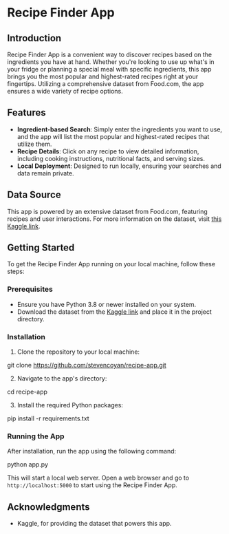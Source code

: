 # Recipe Finder App

## Introduction
Recipe Finder App is a convenient way to discover recipes based on the ingredients you have at hand. Whether you're looking to use up what's in your fridge or planning a special meal with specific ingredients, this app brings you the most popular and highest-rated recipes right at your fingertips. Utilizing a comprehensive dataset from Food.com, the app ensures a wide variety of recipe options.

## Features
- **Ingredient-based Search**: Simply enter the ingredients you want to use, and the app will list the most popular and highest-rated recipes that utilize them.
- **Recipe Details**: Click on any recipe to view detailed information, including cooking instructions, nutritional facts, and serving sizes.
- **Local Deployment**: Designed to run locally, ensuring your searches and data remain private.

## Data Source
This app is powered by an extensive dataset from Food.com, featuring recipes and user interactions. For more information on the dataset, visit [this Kaggle link](https://www.kaggle.com/datasets/shuyangli94/food-com-recipes-and-user-interactions?resource=download&select=RAW_recipes.csv).

## Getting Started
To get the Recipe Finder App running on your local machine, follow these steps:

### Prerequisites
- Ensure you have Python 3.8 or newer installed on your system.
- Download the dataset from the [Kaggle link](https://www.kaggle.com/datasets/shuyangli94/food-com-recipes-and-user-interactions?resource=download&select=RAW_recipes.csv) and place it in the project directory.

### Installation
1. Clone the repository to your local machine:

git clone https://github.com/stevencoyan/recipe-app.git

2. Navigate to the app's directory:

cd recipe-app

3. Install the required Python packages:

pip install -r requirements.txt

### Running the App
After installation, run the app using the following command:

python app.py

This will start a local web server. Open a web browser and go to `http://localhost:5000` to start using the Recipe Finder App.

## Acknowledgments
- Kaggle, for providing the dataset that powers this app.







